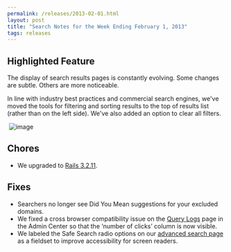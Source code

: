 ```yaml
---
permalink: /releases/2013-02-01.html
layout: post
title: "Search Notes for the Week Ending February 1, 2013"
tags: releases
---
```

<h2>Highlighted Feature</h2>
<p>The display of search results pages is constantly evolving. Some changes are subtle. Others are more noticeable.</p>
<p>In line with industry best practices and commercial search engines, we've moved t<span>he tools for filtering and sorting results to the top of results list (rather than on the left side). </span><span>We've also added an option to clear all filters.</span></p>
<p><span> <img alt="image" src="http://f22818b4dfc10241d8a3-f1564c64756a8cfee25b6b19953b1d23.r31.cf2.rackcdn.com/tumblr_inline_mi657sjN2i1qz4rgp.png"/></span></p>

<h2>Chores</h2>
<ul><li><span>We upgraded to </span><span><a href="http://weblog.rubyonrails.org/2013/1/8/Rails-3-2-11-3-1-10-3-0-19-and-2-3-15-have-been-released/">Rails 3.2.11</a>.</span></li>
</ul><h2>Fixes</h2>
<ul><li><span>Searchers no longer see Did You Mean suggestions for your excluded domains.</span></li>
<li>We fixed a cross browser compatibility issue on the <a href="/manual/query-logs.html">Query Logs</a> page in the Admin Center so that the ‘number of clicks’ column is now visible.</li>
<li>We labeled the Safe Search radio options on our <a href="http://search.usa.gov/search/advanced?affiliate=govbenefits">advanced search page</a> as a fieldset to improve accessibility for screen readers.</li>
</ul>
